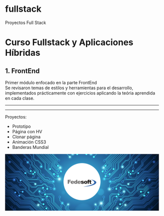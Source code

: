 # fullstack
Proyectos Full Stack

Curso Fullstack y Aplicaciones Híbridas
=======

## 1. FrontEnd
 
Primer módulo enfocado en la parte FrontEnd  
Se revisaron temas de estilos y herramientas para el desarrollo, implementados prácticamente con ejercicios aplicando la teória aprendida en cada clase.

---
---

Proyectos:

  * Prototipo
  * Página con HV
  * Clonar página
  * Animación CSS3
  * Banderas Mundial

![Image](interna_fedesoft.jpg)

